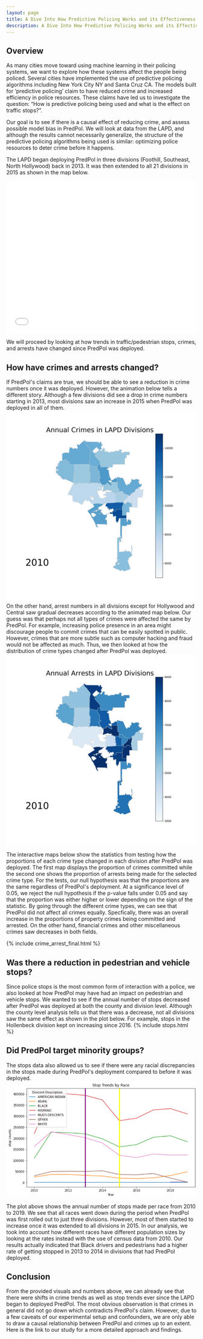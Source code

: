 ```yaml
---
layout: page
title: A Dive Into How Predictive Policing Works and its Effectiveness
description: A Dive Into How Predictive Policing Works and its Effectiveness
---
```

## Overview
As many cities move toward using machine learning in their policing systems, we want to explore how these systems affect the people being policed. Several cities have implemented the use of predictive policing algorithms including New York City NY and Santa Cruz CA. The models built for ‘predictive policing’ claim to have reduced crime and increased efficiency in police resources. These claims have led us to  investigate the question:  “How is predictive policing being used and what is the effect on traffic stops?”. 

Our goal is to see if there is a causal effect of reducing crime, and assess possible model bias in PredPol. We will look at data from the LAPD, and although the results cannot necessarily generalize, the structure of the predictive policing algorithms being used is similar: optimizing police resources to deter crime before it happens. 

The LAPD began deploying PredPol in three divisions (Foothill, Southeast, North Hollywood) back in 2013. It was then extended to all 21 divisions in 2015 as shown in the map below.

<style>.embed-container {position: relative; padding-bottom: 80%; height: 0; max-width: 100%;} .embed-container iframe, .embed-container object, .embed-container iframe{position: absolute; top: 0; left: 0; width: 100%; height: 100%;} small{position: absolute; z-index: 40; bottom: 0; margin-bottom: -15px;}</style><div class="embed-container"><iframe width="500" height="400" frameborder="0" scrolling="no" marginheight="0" marginwidth="0" title="DSC180B_Viz_Intro" src="//ucsdonline.maps.arcgis.com/apps/Embed/index.html?webmap=2d68197739f54884b4d81f9329bb0376&extent=-118.7307,33.7142,-118.0585,34.4002&zoom=true&previewImage=false&scale=true&legend=true&disable_scroll=false&theme=light"></iframe></div>

We will proceed by looking at how trends in traffic/pedestrian stops, crimes, and arrests have changed since PredPol was deployed.

## How have crimes and arrests changed?
If PredPol's claims are true, we should be able to see a reduction in crime numbers once it was deployed. However, the animation below tells a different story. Although a few divisions did see a drop in crime numbers starting in 2013, most divisions saw an increase in 2015 when PredPol was deployed in all of them.
![Annual Crimes in LA](/assets/ezgif.com-gif-maker.gif)
On the other hand, arrest numbers in all divisions except for Hollywood and Central saw gradual decreases according to the animated map below. Our guess was that perhaps not all types of crimes were affected the same by PredPol. For example, increasing police presence in an area might discourage people to commit crimes that can be easily spotted in public. However, crimes that are more subtle such as computer hacking and fraud would not be affected as much. Thus, we then looked at how the distribution of crime types changed after PredPol was deployed.
![Annual Arrests in LA](/assets/arrests_animated.gif)

The interactive maps below show the statistics from testing how the proportions of each crime type changed in each division after PredPol was deployed. The first map displays the proportion of crimes committed while the second one shows the proportion of arrests being made for the selected crime type. For the tests, our null hypothesis was that the proportions are the same regardless of PredPol's deployment. At a significance level of 0.05, we reject the null hypothesis if the p-value falls under 0.05 and say that the proportion was either higher or lower depending on the sign of the statistic. By going through the different crime types, we can see that PredPol did not affect all crimes equally. Specfically, there was an overall increase in the proportions of property crimes being committed and arrested. On the other hand, financial crimes and other miscellaneous crimes saw decreases in both fields.

{% include crime_arrest_final.html %}

## Was there a reduction in pedestrian and vehicle stops?
Since police stops is the most common form of interaction with a police, we also looked at how PredPol may have had an impact on pedestrian and vehicle stops. We wanted to see if the annual number of stops decreased after PredPol was deployed at both the county and division level. Although the county level analysis tells us that there was a decrease, not all divisions saw the same effect as shown in the plot below. For example, stops in the Hollenbeck division kept on increasing since 2016. 
{% include stops.html %}

## Did PredPol target minority groups?
The stops data also allowed us to see if there were any racial discrepancies in the stops made during PredPol's deployment compared to before it was deployed. 
![Stop Trends by Race](/assets/stops_race.png)

The plot above shows the annual number of stops made per race from 2010 to 2019. We see that all races went down during the period when PredPol was first rolled out to just three divisions. However, most of them started to increase once it was extended to all divisions in 2015. In our analysis, we took into account how different races have different population sizes by looking at the rates instead with the use of census data from 2010. Our results actually indicated that Black drivers and pedestrians had a higher rate of getting stopped in 2013 to 2014 in divisions that had PredPol deployed. 

## Conclusion
From the provided visuals and numbers above, we can already see that there were shifts in crime trends as well as stop trends ever since the LAPD began to deployed PredPol. The most obvious observation is that crimes in general did not go down which contradicts PredPol's claim. However, due to a few caveats of our experimental setup and confounders, we are only able to draw a causal relationship between PredPol and crimes up to an extent. Here is the link to our study for a more detailed approach and findings.

